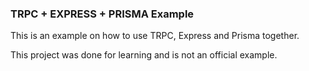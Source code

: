### TRPC + EXPRESS + PRISMA Example

This is an example on how to use TRPC, Express and Prisma together.

This project was done for learning and is not an official example.